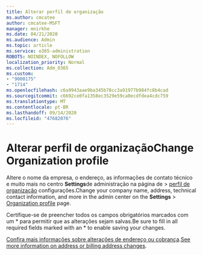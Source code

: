 ```yaml
---
title: Alterar perfil de organização
ms.author: cmcatee
author: cmcatee-MSFT
manager: mnirkhe
ms.date: 04/21/2020
ms.audience: Admin
ms.topic: article
ms.service: o365-administration
ROBOTS: NOINDEX, NOFOLLOW
localization_priority: Normal
ms.collection: Adm_O365
ms.custom:
- "9000175"
- "1714"
ms.openlocfilehash: c6a9943aae9ba345b78cc3a91977b984fc8b4cad
ms.sourcegitcommit: c6692ce0fa1358ec3529e59ca0ecdfdea4cdc759
ms.translationtype: MT
ms.contentlocale: pt-BR
ms.lasthandoff: 09/14/2020
ms.locfileid: "47682076"
---
```

# <a name="change-organization-profile"></a><span data-ttu-id="557e6-102">Alterar perfil de organização</span><span class="sxs-lookup"><span data-stu-id="557e6-102">Change Organization profile</span></span>

<span data-ttu-id="557e6-103">Altere o nome da empresa, o endereço, as informações de contato técnico e muito mais no centro **Settings**de administração na página de  >  [perfil de organização](https://go.microsoft.com/fwlink/p/?linkid=2067339) configurações.</span><span class="sxs-lookup"><span data-stu-id="557e6-103">Change your company name, address, technical contact information, and more in the admin center on the **Settings** > [Organization profile](https://go.microsoft.com/fwlink/p/?linkid=2067339) page.</span></span>

<span data-ttu-id="557e6-104">Certifique-se de preencher todos os campos obrigatórios marcados com um \* para permitir que as alterações sejam salvas.</span><span class="sxs-lookup"><span data-stu-id="557e6-104">Be sure to fill in all required fields marked with an \* to enable saving your changes.</span></span>

<span data-ttu-id="557e6-105">[Confira mais informações sobre alterações de endereço ou cobrança](https://docs.microsoft.com/microsoft-365/admin/manage/change-address-contact-and-more).</span><span class="sxs-lookup"><span data-stu-id="557e6-105">[See more information on address or billing address changes](https://docs.microsoft.com/microsoft-365/admin/manage/change-address-contact-and-more).</span></span>